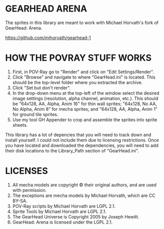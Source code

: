 # GEARHEAD ARENA

The sprites in this library are meant to work with Michael Horvath's fork of GearHead: Arena.

https://github.com/mjhorvath/gearhead-1

# HOW THE POVRAY STUFF WORKS

1. First, in POV-Ray go to "Render" and click on "Edit Settings/Render".
1. Click "Browse" and navigate to where "GearHead.ini" is located. This should be the top-level folder where you extracted the archive.
1. Click "Set but don't render".
1. In the drop-down menu at the top-left of the window select the desired image settings (resolution, alpha channel, animation, etc.). This should be "64x128, AA, Alpha, Anim 16" for thin wall sprites; "64x128, No AA, No Alpha, Anim 8" for mecha sprites; and "64x128, AA, Alpha, Anim 1" for ground tile sprites.
1. Use my tool GH Appender to crop and assemble the sprites into sprite sheets.

This library has a lot of depencies that you will need to track down and install yourself. I could not include them due to licensing restrictions. Once you have located and downloaded the dependencies, you will need to add their disk locations to the Library_Path section of "GearHead.ini".

# LICENSES

1. All mecha models are copyright © their original authors, and are used with permission.
1. The exceptions are mecha models by Michael Horvath, which are CC BY-SA.
1. POV-Ray scripts by Michael Horvath are LGPL 2.1.
1. Sprite Tools by Michael Horvath are LGPL 2.1.
1. The GearHead Universe is Copyright 2005 by Joseph Hewitt.
1. GearHead: Arena is licensed under the LGPL 2.1.
